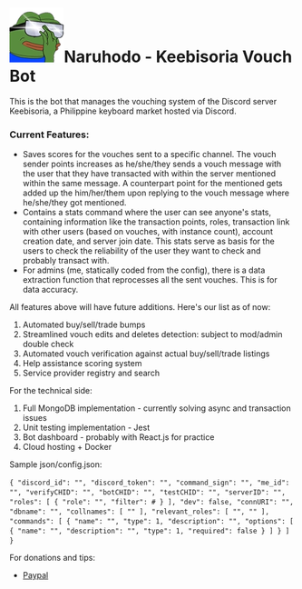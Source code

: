 
# ![pepenaruhodo](images/icon.webp)Naruhodo - Keebisoria Vouch Bot
This is the bot that manages the vouching system of the Discord server Keebisoria, a Philippine keyboard market hosted via Discord. 

### Current Features:

- Saves scores for the vouches sent to a specific channel. The vouch sender points increases as he/she/they sends a vouch message with the user that they have transacted with within the server mentioned within the same message. A counterpart point for the mentioned gets added up the him/her/them upon replying to the vouch message where he/she/they got mentioned.
- Contains a stats command where the user can see anyone's stats, containing information like the transaction points, roles, transaction link with other users (based on vouches, with instance count), account creation date, and server join date. This stats serve as basis for the users to check the reliability of the user they want to check and probably transact with.
- For admins (me, statically coded from the config), there is a data extraction function that reprocesses all the sent vouches. This is for data accuracy.

All features above will have future additions. Here's our list as of now:

1. Automated buy/sell/trade bumps 
2. Streamlined vouch edits and deletes detection: subject to mod/admin double check
3. Automated vouch verification against actual buy/sell/trade listings
4. Help assistance scoring system
5. Service provider registry and search

For the technical side:

1. Full MongoDB implementation - currently solving async and transaction issues
2. Unit testing implementation - Jest
3. Bot dashboard - probably with React.js for practice
4. Cloud hosting + Docker 

Sample json/config.json:

`
{
  "discord_id": "",
  "discord_token": "",
  "command_sign": "",
  "me_id": "",
  "verifyCHID": "",
  "botCHID": "",
  "testCHID": "",
  "serverID": "",
  "roles": [
    {
      "role": "",
      "filter": #
    }
  ],
  "dev": false,
  "connURI": "",
  "dbname": "",
  "collnames": [
    ""
  ],
  "relevant_roles": [
    "",
    ""
  ],
  "commands": [
    {
      "name": "",
      "type": 1,
      "description": "",
      "options": [
        {
          "name": "",
          "description": "",
          "type": 1,
          "required": false
        }
      ]
    }
  ]
}
`


For donations and tips:
- [Paypal](https://paypal.me/cryzereye)